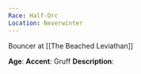 ```yaml
---
Race: Half-Orc
Location: Neverwinter
---
```

Bouncer at [[The Beached Leviathan]]

**Age**:
**Accent**: Gruff
**Description**: 